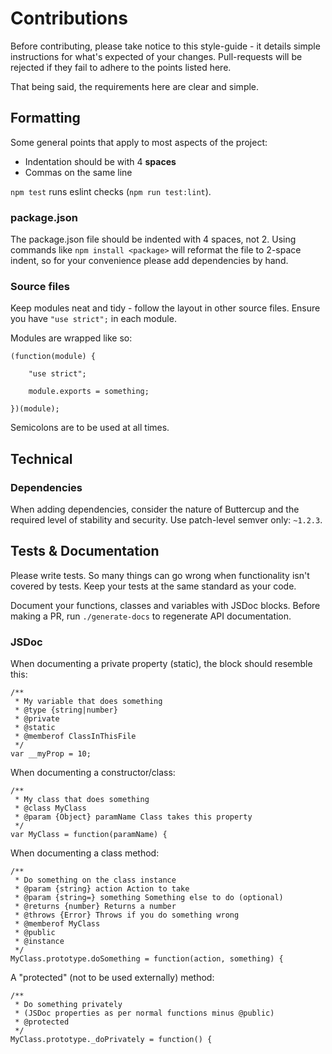 # Contributions
Before contributing, please take notice to this style-guide - it details simple instructions for what's expected of your changes. Pull-requests will be rejected if they fail to adhere to the points listed here.

That being said, the requirements here are clear and simple.

## Formatting
Some general points that apply to most aspects of the project:
 * Indentation should be with 4 **spaces**
 * Commas on the same line

`npm test` runs eslint checks (`npm run test:lint`).

### package.json
The package.json file should be indented with 4 spaces, not 2. Using commands like `npm install <package>` will reformat the file to 2-space indent, so for your convenience please add dependencies by hand.

### Source files
Keep modules neat and tidy - follow the layout in other source files. Ensure you have `"use strict";` in each module.

Modules are wrapped like so:
```
(function(module) {

    "use strict";

    module.exports = something;

})(module);
```

Semicolons are to be used at all times.

## Technical

### Dependencies
When adding dependencies, consider the nature of Buttercup and the required level of stability and security. Use patch-level semver only: `~1.2.3`.

## Tests & Documentation
Please write tests. So many things can go wrong when functionality isn't covered by tests. Keep your tests at the same standard as your code.

Document your functions, classes and variables with JSDoc blocks. Before making a PR, run `./generate-docs` to regenerate API documentation.

### JSDoc
When documenting a private property (static), the block should resemble this:
```
/**
 * My variable that does something
 * @type {string|number}
 * @private
 * @static
 * @memberof ClassInThisFile
 */
var __myProp = 10;
```

When documenting a constructor/class:
```
/**
 * My class that does something
 * @class MyClass
 * @param {Object} paramName Class takes this property
 */
var MyClass = function(paramName) {
```

When documenting a class method:
```
/**
 * Do something on the class instance
 * @param {string} action Action to take
 * @param {string=} something Something else to do (optional)
 * @returns {number} Returns a number
 * @throws {Error} Throws if you do something wrong
 * @memberof MyClass
 * @public
 * @instance
 */
MyClass.prototype.doSomething = function(action, something) {
```

A "protected" (not to be used externally) method:
```
/**
 * Do something privately
 * (JSDoc properties as per normal functions minus @public)
 * @protected
 */
MyClass.prototype._doPrivately = function() {
```

